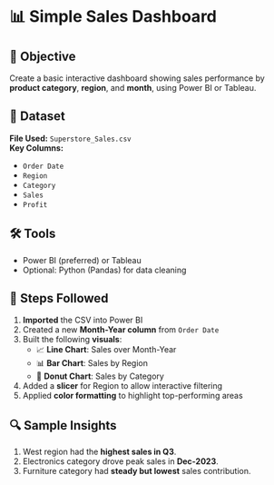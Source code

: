 # 📊 Simple Sales Dashboard

## 🧾 Objective
Create a basic interactive dashboard showing sales performance by **product category**, **region**, and **month**, using Power BI or Tableau.


## 📁 Dataset
**File Used:** `Superstore_Sales.csv`  
**Key Columns:**
- `Order Date`
- `Region`
- `Category`
- `Sales`
- `Profit`


## 🛠 Tools
- Power BI (preferred) or Tableau
- Optional: Python (Pandas) for data cleaning


## 📌 Steps Followed
1. **Imported** the CSV into Power BI
2. Created a new **Month-Year column** from `Order Date`
3. Built the following **visuals**:
   - 📈 **Line Chart**: Sales over Month-Year
   - 📊 **Bar Chart**: Sales by Region
   - 🍩 **Donut Chart**: Sales by Category
4. Added a **slicer** for Region to allow interactive filtering
5. Applied **color formatting** to highlight top-performing areas



## 🔍 Sample Insights
1. West region had the **highest sales in Q3**.
2. Electronics category drove peak sales in **Dec-2023**.
3. Furniture category had **steady but lowest** sales contribution.



